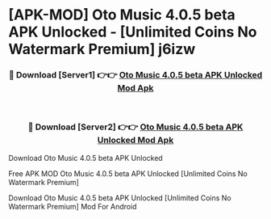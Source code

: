 # [APK-MOD] Oto Music 4.0.5 beta APK Unlocked - [Unlimited Coins No Watermark Premium] j6izw



<div align="center">
<h3>🔴 Download [Server1] 👉👉 <a href="https://momento.my/?title=Oto_Music_4.0.5_beta_APK_Unlocked">Oto Music 4.0.5 beta APK Unlocked Mod Apk</a></h3><br>

<h3>🔴 Download [Server2] 👉👉 <a href="https://momento.my/?title=Oto_Music_4.0.5_beta_APK_Unlocked">Oto Music 4.0.5 beta APK Unlocked Mod Apk</a></h3>
</div>



Download Oto Music 4.0.5 beta APK Unlocked 

Free APK MOD Oto Music 4.0.5 beta APK Unlocked [Unlimited Coins No Watermark Premium]

Download Oto Music 4.0.5 beta APK Unlocked [Unlimited Coins No Watermark Premium] Mod For Android
